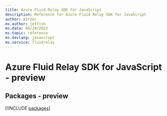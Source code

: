```yaml
---
title: Azure Fluid Relay SDK for JavaScript
description: Reference for Azure Fluid Relay SDK for JavaScript
author: xirzec
ms.author: jeffish
ms.data: 04/19/2023
ms.topic: reference
ms.devlang: javascript
ms.service: fluidrelay
---
```

# Azure Fluid Relay SDK for JavaScript - preview
## Packages - preview
[!INCLUDE [packages](fluid-relay-index.md)]